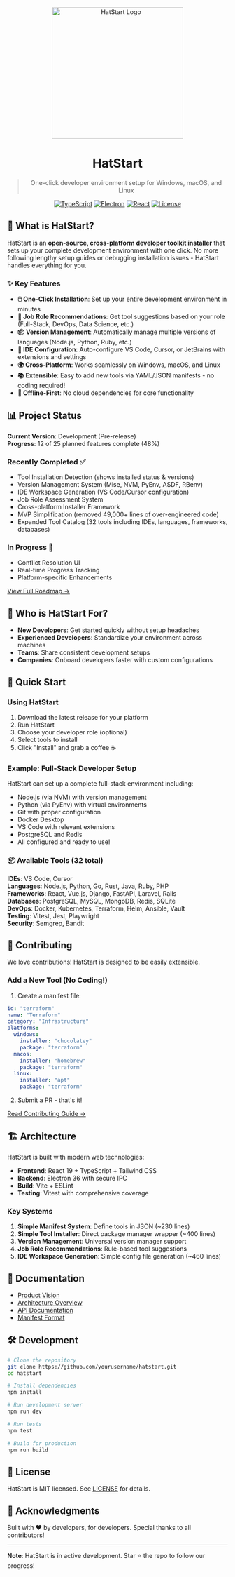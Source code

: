 <div align="center">
  <img src="docs/assets/hatstart-logo.png" alt="HatStart Logo" width="300" />
  
  # HatStart
  
  > One-click developer environment setup for Windows, macOS, and Linux
  
  [![TypeScript](https://img.shields.io/badge/TypeScript-5.3-blue)](https://www.typescriptlang.org/)
  [![Electron](https://img.shields.io/badge/Electron-36-9FEAF9)](https://www.electronjs.org/)
  [![React](https://img.shields.io/badge/React-19-61DAFB)](https://reactjs.org/)
  [![License](https://img.shields.io/badge/License-MIT-green)](LICENSE)
</div>

## 🚀 What is HatStart?

HatStart is an **open-source, cross-platform developer toolkit installer** that sets up your complete development environment with one click. No more following lengthy setup guides or debugging installation issues - HatStart handles everything for you.

### ✨ Key Features

- **🖱️ One-Click Installation**: Set up your entire development environment in minutes
- **🎯 Job Role Recommendations**: Get tool suggestions based on your role (Full-Stack, DevOps, Data Science, etc.)
- **📦 Version Management**: Automatically manage multiple versions of languages (Node.js, Python, Ruby, etc.)
- **🔧 IDE Configuration**: Auto-configure VS Code, Cursor, or JetBrains with extensions and settings
- **🌍 Cross-Platform**: Works seamlessly on Windows, macOS, and Linux
- **📚 Extensible**: Easy to add new tools via YAML/JSON manifests - no coding required!
- **🚫 Offline-First**: No cloud dependencies for core functionality

## 📊 Project Status

**Current Version**: Development (Pre-release)  
**Progress**: 12 of 25 planned features complete (48%)

### Recently Completed ✅
- Tool Installation Detection (shows installed status & versions)
- Version Management System (Mise, NVM, PyEnv, ASDF, RBenv)
- IDE Workspace Generation (VS Code/Cursor configuration)
- Job Role Assessment System
- Cross-platform Installer Framework
- MVP Simplification (removed 49,000+ lines of over-engineered code)
- Expanded Tool Catalog (32 tools including IDEs, languages, frameworks, databases)

### In Progress 🔄
- Conflict Resolution UI
- Real-time Progress Tracking
- Platform-specific Enhancements

[View Full Roadmap →](https://github.com/yourusername/hatstart/issues)

## 🎯 Who is HatStart For?

- **New Developers**: Get started quickly without setup headaches
- **Experienced Developers**: Standardize your environment across machines
- **Teams**: Share consistent development setups
- **Companies**: Onboard developers faster with custom configurations

## 🚀 Quick Start

### Using HatStart

1. Download the latest release for your platform
2. Run HatStart
3. Choose your developer role (optional)
4. Select tools to install
5. Click "Install" and grab a coffee ☕

### Example: Full-Stack Developer Setup

HatStart can set up a complete full-stack environment including:
- Node.js (via NVM) with version management
- Python (via PyEnv) with virtual environments  
- Git with proper configuration
- Docker Desktop
- VS Code with relevant extensions
- PostgreSQL and Redis
- All configured and ready to use!

### 📦 Available Tools (32 total)

**IDEs**: VS Code, Cursor  
**Languages**: Node.js, Python, Go, Rust, Java, Ruby, PHP  
**Frameworks**: React, Vue.js, Django, FastAPI, Laravel, Rails  
**Databases**: PostgreSQL, MySQL, MongoDB, Redis, SQLite  
**DevOps**: Docker, Kubernetes, Terraform, Helm, Ansible, Vault  
**Testing**: Vitest, Jest, Playwright  
**Security**: Semgrep, Bandit

## 🤝 Contributing

We love contributions! HatStart is designed to be easily extensible.

### Add a New Tool (No Coding!)

1. Create a manifest file:
```yaml
id: "terraform"
name: "Terraform"
category: "Infrastructure"
platforms:
  windows:
    installer: "chocolatey"
    package: "terraform"
  macos:
    installer: "homebrew"
    package: "terraform"
  linux:
    installer: "apt"
    package: "terraform"
```

2. Submit a PR - that's it!

[Read Contributing Guide →](CONTRIBUTING.md)

## 🏗️ Architecture

HatStart is built with modern web technologies:

- **Frontend**: React 19 + TypeScript + Tailwind CSS
- **Backend**: Electron 36 with secure IPC
- **Build**: Vite + ESLint  
- **Testing**: Vitest with comprehensive coverage

### Key Systems

1. **Simple Manifest System**: Define tools in JSON (~230 lines)
2. **Simple Tool Installer**: Direct package manager wrapper (~400 lines)
3. **Version Management**: Universal version manager support
4. **Job Role Recommendations**: Rule-based tool suggestions
5. **IDE Workspace Generation**: Simple config file generation (~460 lines)

## 📖 Documentation

- [Product Vision](docs/PRODUCT_VISION.md)
- [Architecture Overview](docs/ARCHITECTURE.md)
- [API Documentation](docs/API.md)
- [Manifest Format](docs/MANIFEST_FORMAT.md)

## 🛠️ Development

```bash
# Clone the repository
git clone https://github.com/yourusername/hatstart.git
cd hatstart

# Install dependencies
npm install

# Run development server
npm run dev

# Run tests
npm test

# Build for production
npm run build
```

## 📜 License

HatStart is MIT licensed. See [LICENSE](LICENSE) for details.

## 🙏 Acknowledgments

Built with ❤️ by developers, for developers. Special thanks to all contributors!

---

**Note**: HatStart is in active development. Star ⭐ the repo to follow our progress!
